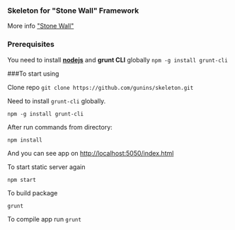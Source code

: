 ### Skeleton for "Stone Wall" Framework

More info ["Stone Wall"](https://github.com/gunins/stonewall)

### Prerequisites

You need to install [**nodejs**](http://nodejs.org/) and **grunt CLI** globally `npm -g install grunt-cli`

###To start using

Clone repo `git clone https://github.com/gunins/skeleton.git`

Need to install `grunt-cli` globally.

    npm -g install grunt-cli

After run commands from directory:

    npm install

And you can see app on [http://localhost:5050/index.html](http://localhost:5050/index.html)


To start static server again

    npm start

To build package

    grunt


To compile app run `grunt`